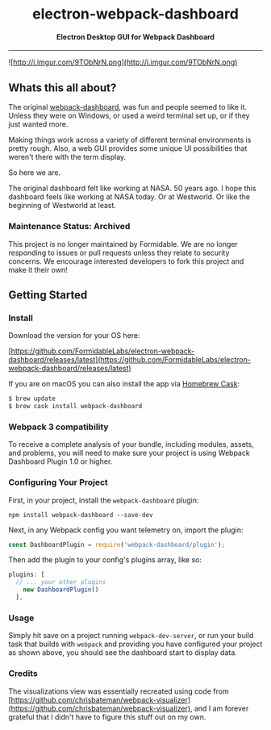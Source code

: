 <h1 align="center">electron-webpack-dashboard</h1>

<h4 align="center">
  Electron Desktop GUI for Webpack Dashboard
</h4>

***

![http://i.imgur.com/9TObNrN.png](http://i.imgur.com/9TObNrN.png)

## Whats this all about?

The original [webpack-dashboard](https://github.com/FormidableLabs/webpack-dashboard), was fun and people seemed to like it. Unless they were on Windows, or used a weird terminal set up, or if they just wanted more.

Making things work across a variety of different terminal environments is pretty rough. Also, a web GUI provides some unique UI possibilities that weren't there with the term display.

So here we are.

The original dashboard felt like working at NASA. 50 years ago. I hope this dashboard feels like working at NASA today. Or at Westworld. Or like the beginning of Westworld at least.

### Maintenance Status: Archived

This project is no longer maintained by Formidable. We are no longer responding to issues or pull requests unless they relate to security concerns. We encourage interested developers to fork this project and make it their own!

## Getting Started

### Install

Download the version for your OS here:

[https://github.com/FormidableLabs/electron-webpack-dashboard/releases/latest](https://github.com/FormidableLabs/electron-webpack-dashboard/releases/latest)

If you are on macOS you can also install the app via [Homebrew Cask](https://caskroom.github.io/):

```bash
$ brew update
$ brew cask install webpack-dashboard
```

### Webpack 3 compatibility
To receive a complete analysis of your bundle, including modules, assets, and problems, you will need to make sure your project is using Webpack Dashboard Plugin 1.0 or higher.

### Configuring Your Project

First, in your project, install the `webpack-dashboard` plugin:

`npm install webpack-dashboard --save-dev`

Next, in any Webpack config you want telemetry on, import the plugin:

```js
const DashboardPlugin = require('webpack-dashboard/plugin');
```

Then add the plugin to your config's plugins array, like so:

```js
plugins: [
  // ... your other plugins
    new DashboardPlugin()
  ],
```

### Usage

Simply hit save on a project running `webpack-dev-server`, or run your build task that builds with `webpack` and providing you have configured your project as shown above, you should see the dashboard start to display data.

### Credits

The visualizations view was essentially recreated using code from [https://github.com/chrisbateman/webpack-visualizer](https://github.com/chrisbateman/webpack-visualizer), and I am forever grateful that I didn't have to figure this stuff out on my own.
